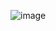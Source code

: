 ![image](https://github.com/mindexpert7546/First_Spring_API/assets/89348788/95f350ba-80f3-4ac4-8b84-77155babb081)
